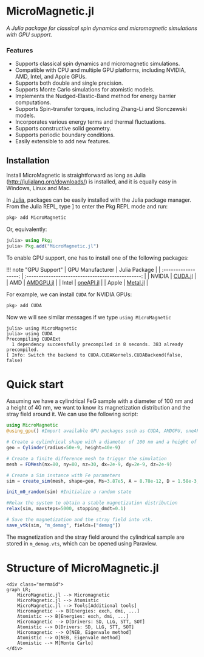 # MicroMagnetic.jl

_A Julia package for classical spin dynamics and micromagnetic simulations with GPU support._


### Features

- Supports classical spin dynamics and micromagnetic simulations.
- Compatible with CPU and multiple GPU platforms, including NVIDIA, AMD, Intel, and Apple GPUs.
- Supports both double and single precision.
- Supports Monte Carlo simulations for atomistic models.
- Implements the Nudged-Elastic-Band method for energy barrier computations.
- Supports Spin-transfer torques, including Zhang-Li and Slonczewski models.
- Incorporates various energy terms and thermal fluctuations.
- Supports constructive solid geometry.
- Supports periodic boundary conditions.
- Easily extensible to add new features.

## Installation

Install MicroMagnetic is straightforward as long as Julia (<http://julialang.org/downloads/>) is installed, and it is equally easy in Windows, Linux and Mac.  

In [Julia](http://julialang.org), packages can be easily installed with the Julia package manager.
From the Julia REPL, type ] to enter the Pkg REPL mode and run:

```julia
pkg> add MicroMagnetic
```

Or, equivalently:

```julia
julia> using Pkg;
julia> Pkg.add("MicroMagnetic.jl")
```

To enable GPU support, one has to install one of the following packages:

!!! note "GPU Support"
    | GPU Manufacturer      | Julia Package                                      |
    | :------------------:  | :-----------------------------------------------:  |
    | NVIDIA                | [CUDA.jl](https://github.com/JuliaGPU/CUDA.jl)     |
    | AMD                   | [AMDGPU.jl](https://github.com/JuliaGPU/AMDGPU.jl) |
    | Intel                 | [oneAPI.jl](https://github.com/JuliaGPU/oneAPI.jl) |
    | Apple                 | [Metal.jl](https://github.com/JuliaGPU/Metal.jl)   |

For example, we can install `CUDA` for NVIDIA GPUs:

```julia
pkg> add CUDA
```

Now we will see similar messages if we type `using MicroMagnetic`

```
julia> using MicroMagnetic
julia> using CUDA
Precompiling CUDAExt
  1 dependency successfully precompiled in 8 seconds. 383 already precompiled.
[ Info: Switch the backend to CUDA.CUDAKernels.CUDABackend(false, false)
```

# Quick start
Assuming we have a cylindrical FeG sample with a diameter of 100 nm and a height of 40 nm, we want to know its magnetization distribution and the stray field around it. 
We can use the following script: 

```julia
using MicroMagnetic
@using_gpu() #Import available GPU packages such as CUDA, AMDGPU, oneAPI or Metal

# Create a cylindrical shape with a diameter of 100 nm and a height of 40 nm
geo = Cylinder(radius=50e-9, height=40e-9) 

# Create a finite difference mesh to trigger the simulation
mesh = FDMesh(nx=80, ny=80, nz=30, dx=2e-9, dy=2e-9, dz=2e-9) 

# Create a Sim instance with Fe parameters
sim = create_sim(mesh, shape=geo, Ms=3.87e5, A = 8.78e-12, D = 1.58e-3, demag=true) 

init_m0_random(sim) #Initialize a random state

#Relax the system to obtain a stable magnetization distribution
relax(sim, maxsteps=5000, stopping_dmdt=0.1) 

# Save the magnetization and the stray field into vtk.
save_vtk(sim, "m_demag", fields=["demag"]) 
```
The magnetization and the stray field around the cylindrical sample are stored in `m_demag.vts`, which can be opened using Paraview. 

# Structure of MicroMagnetic.jl
```@raw html
<div class="mermaid">
graph LR;
    MicroMagnetic.jl --> Micromagnetic
    MicroMagnetic.jl --> Atomistic
    MicroMagnetic.jl --> Tools[Additional tools]
    Micromagnetic --> B[Energies: exch, dmi, ...]
    Atomistic --> B[Energies: exch, dmi, ...]
    Micromagnetic --> D[Drivers: SD, LLG, STT, SOT]
    Atomistic --> D[Drivers: SD, LLG, STT, SOT]
    Micromagnetic --> O[NEB, Eigenvale method]
    Atomistic --> O[NEB, Eigenvale method]
    Atomistic --> M[Monte Carlo]
</div>
```